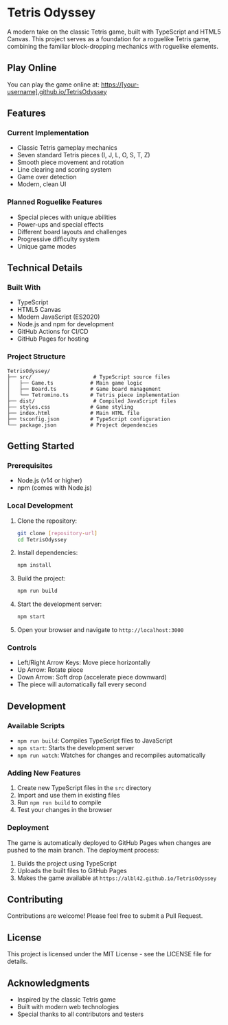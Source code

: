 # Tetris Odyssey

A modern take on the classic Tetris game, built with TypeScript and HTML5 Canvas. This project serves as a foundation for a roguelike Tetris game, combining the familiar block-dropping mechanics with roguelike elements.

## Play Online
You can play the game online at: [https://[your-username].github.io/TetrisOdyssey](https://[your-username].github.io/TetrisOdyssey)

## Features

### Current Implementation
- Classic Tetris gameplay mechanics
- Seven standard Tetris pieces (I, J, L, O, S, T, Z)
- Smooth piece movement and rotation
- Line clearing and scoring system
- Game over detection
- Modern, clean UI

### Planned Roguelike Features
- Special pieces with unique abilities
- Power-ups and special effects
- Different board layouts and challenges
- Progressive difficulty system
- Unique game modes

## Technical Details

### Built With
- TypeScript
- HTML5 Canvas
- Modern JavaScript (ES2020)
- Node.js and npm for development
- GitHub Actions for CI/CD
- GitHub Pages for hosting

### Project Structure
```
TetrisOdyssey/
├── src/                    # TypeScript source files
│   ├── Game.ts            # Main game logic
│   ├── Board.ts           # Game board management
│   └── Tetromino.ts       # Tetris piece implementation
├── dist/                   # Compiled JavaScript files
├── styles.css             # Game styling
├── index.html             # Main HTML file
├── tsconfig.json          # TypeScript configuration
└── package.json           # Project dependencies
```

## Getting Started

### Prerequisites
- Node.js (v14 or higher)
- npm (comes with Node.js)

### Local Development
1. Clone the repository:
   ```bash
   git clone [repository-url]
   cd TetrisOdyssey
   ```

2. Install dependencies:
   ```bash
   npm install
   ```

3. Build the project:
   ```bash
   npm run build
   ```

4. Start the development server:
   ```bash
   npm start
   ```

5. Open your browser and navigate to `http://localhost:3000`

### Controls
- Left/Right Arrow Keys: Move piece horizontally
- Up Arrow: Rotate piece
- Down Arrow: Soft drop (accelerate piece downward)
- The piece will automatically fall every second

## Development

### Available Scripts
- `npm run build`: Compiles TypeScript files to JavaScript
- `npm start`: Starts the development server
- `npm run watch`: Watches for changes and recompiles automatically

### Adding New Features
1. Create new TypeScript files in the `src` directory
2. Import and use them in existing files
3. Run `npm run build` to compile
4. Test your changes in the browser

### Deployment
The game is automatically deployed to GitHub Pages when changes are pushed to the main branch. The deployment process:
1. Builds the project using TypeScript
2. Uploads the built files to GitHub Pages
3. Makes the game available at `https://albl42.github.io/TetrisOdyssey`

## Contributing
Contributions are welcome! Please feel free to submit a Pull Request.

## License
This project is licensed under the MIT License - see the LICENSE file for details.

## Acknowledgments
- Inspired by the classic Tetris game
- Built with modern web technologies
- Special thanks to all contributors and testers
